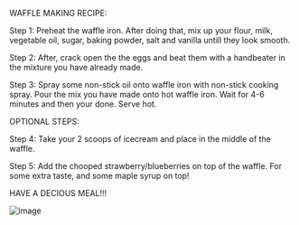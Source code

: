 WAFFLE MAKING RECIPE:

Step 1: 
Preheat the waffle iron. After doing that, mix up your flour, milk, vegetable oil, sugar, baking powder, salt and vanilla untill they look smooth. 

Step 2:
After, crack open the the eggs and beat them with a handbeater in the mixture you have already made.

Step 3:
Spray some non-stick oil onto waffle iron with non-stick cooking spray. Pour the mix you have made onto hot waffle iron. Wait for 4-6 minutes and then your done. Serve hot.

OPTIONAL STEPS:

Step 4:
Take your 2 scoops of icecream and place in the middle of the waffle. 

Step 5:
Add the chooped strawberry/blueberries on top of the waffle. For some extra taste, and some maple syrup on top!

HAVE A DECIOUS MEAL!!!

![image](https://user-images.githubusercontent.com/80979736/115591949-ab757200-a2a0-11eb-8572-14e1828d68b8.png)

